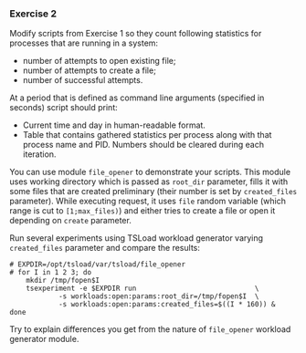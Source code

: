 ### Exercise 2

Modify scripts from Exercise 1 so they count following statistics for processes that are running in a system:
 * number of attempts to open existing file;
 * number of attempts to create a file;
 * number of successful attempts.
 
At a period that is defined as command line arguments (specified in seconds) script should print:
 * Current time and day in human-readable format.
 * Table that contains gathered statistics per process along with that process name and PID.
Numbers should be cleared during each iteration. 

You can use module `file_opener` to demonstrate your scripts. This module uses working directory which is passed as `root_dir` parameter, fills it with some files that are created preliminary (their number is set by `created_files` parameter). While executing request, it uses `file` random variable (which range is cut to `[1;max_files)`) and either tries to create a file or open it depending on `create` parameter. 

Run several experiments using TSLoad workload generator varying `created_files` parameter and compare the results:
```
# EXPDIR=/opt/tsload/var/tsload/file_opener
# for I in 1 2 3; do
	mkdir /tmp/fopen$I
	tsexperiment -e $EXPDIR run                             \
			-s workloads:open:params:root_dir=/tmp/fopen$I  \
			-s workloads:open:params:created_files=$((I * 160)) &
done
```

Try to explain differences you get from the nature of `file_opener` workload generator module. 